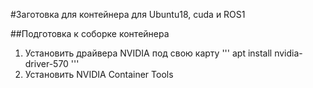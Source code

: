 #Заготовка для контейнера для Ubuntu18, cuda и ROS1


##Подготовка к соборке контейнера

1. Установить драйвера NVIDIA под свою карту
'''
apt install nvidia-driver-570
'''
2. Установить NVIDIA Container Tools



